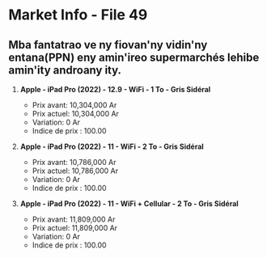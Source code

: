 # Market Info - File 49

## Mba fantatrao ve ny fiovan'ny vidin'ny entana(PPN) eny amin'ireo supermarchés lehibe amin'ity androany ity.

1. **Apple - iPad Pro (2022) - 12.9 - WiFi - 1 To - Gris Sidéral**
   - Prix avant: 10,304,000 Ar
   - Prix actuel: 10,304,000 Ar
   - Variation: 0 Ar
   - Indice de prix : 100.00

2. **Apple - iPad Pro (2022) - 11 - WiFi - 2 To - Gris Sidéral**
   - Prix avant: 10,786,000 Ar
   - Prix actuel: 10,786,000 Ar
   - Variation: 0 Ar
   - Indice de prix : 100.00

3. **Apple - iPad Pro (2022) - 11 - WiFi + Cellular - 2 To - Gris Sidéral**
   - Prix avant: 11,809,000 Ar
   - Prix actuel: 11,809,000 Ar
   - Variation: 0 Ar
   - Indice de prix : 100.00

